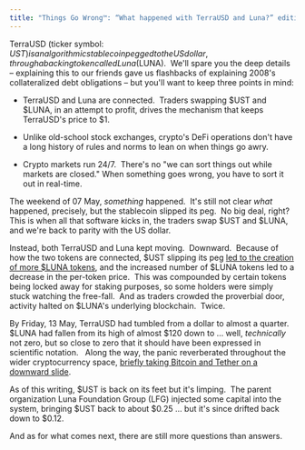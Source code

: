 ```yaml
---
title: "Things Go Wrong™: “What happened with TerraUSD and Luna?” edition"
---
```

TerraUSD (ticker symbol: $UST) is an algorithmic stablecoin pegged to the US dollar, through a backing token called Luna ($LUNA).  We'll spare you the deep details – explaining this to our friends gave us flashbacks of explaining 2008's collateralized debt obligations – but you'll want to keep three points in mind:

*   TerraUSD and Luna are connected.  Traders swapping $UST and $LUNA, in an attempt to profit, drives the mechanism that keeps TerraUSD's price to $1.
    
*   Unlike old-school stock exchanges, crypto's DeFi operations don't have a long history of rules and norms to lean on when things go awry.
    
*   Crypto markets run 24/7.  There's no "we can sort things out while markets are closed." When something goes wrong, you have to sort it out in real-time.
    

The weekend of 07 May, _something_ happened.  It's still not clear _what_ happened, precisely, but the stablecoin slipped its peg.  No big deal, right?  This is when all that software kicks in, the traders swap $UST and $LUNA, and we're back to parity with the US dollar.  

Instead, both TerraUSD and Luna kept moving.  Downward.  Because of how the two tokens are connected, $UST slipping its peg [led to the creation of more $LUNA tokens](https://www.theblockcrypto.com/post/146532/billions-of-luna-minted-as-supply-grows-20-fold-in-four-days), and the increased number of $LUNA tokens led to a decrease in the per-token price.  This was compounded by certain tokens being locked away for staking purposes, so some holders were simply stuck watching the free-fall.  And as traders crowded the proverbial door, activity halted on $LUNA's underlying blockchain.  Twice. 

By Friday, 13 May, TerraUSD had tumbled from a dollar to almost a quarter.  $LUNA had fallen from its high of almost $120 down to … well, _technically_ not zero, but so close to zero that it should have been expressed in scientific notation.   Along the way, the panic reverberated throughout the wider cryptocurrency space, [briefly taking Bitcoin and Tether on a downward slide](https://investir.lesechos.fr/actions/actualites/le-bitcoin-tente-de-reprendre-pied-apres-une-baisse-record-2016699.php). 

As of this writing, $UST is back on its feet but it's limping.  The parent organization Luna Foundation Group (LFG) injected some capital into the system, bringing $UST back to about $0.25 … but it's since drifted back down to $0.12. 

And as for what comes next, there are still more questions than answers.